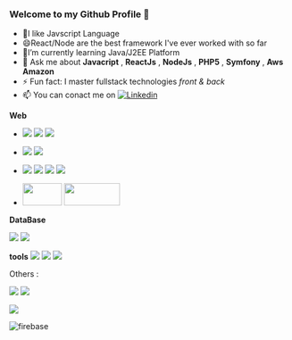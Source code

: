 ### Welcome to my Github Profile 👋

- 🌱I like Javscript Language
- 😄React/Node are the best framework I've ever worked with so far
-  🔭I’m currently learning Java/J2EE Platform
-  💬 Ask me about **Javacript** , **ReactJs** , **NodeJs** ,  **PHP5** , **Symfony** , **Aws Amazon**
- ⚡ Fun fact: I master fullstack technologies *front & back*
- 📫 You can conact me on <a href="https://www.linkedin.com/in/ines-attia/">  <img alt="Linkedin" src="https://img.shields.io/badge/linkedin-0077B5?logo=linkedin&logoColor=white&style=for-the-badge"/>
</a>






**Web**
- <img src= "https://img.shields.io/badge/HTML5-E34F26?style=for-the-badge&logo=html5&logoColor=white"/> <img src= "https://img.shields.io/badge/CSS3-1572B6?style=for-the-badge&logo=css3&logoColor=white"/> <img src="https://img.shields.io/badge/Bootstrap-563D7C?style=for-the-badge&logo=bootstrap&logoColor=white"/>

- <img src= "https://img.shields.io/badge/JavaScript-F7DF1E?style=for-the-badge&logo=javascript&logoColor=black"/>  <img src="https://img.shields.io/badge/jQuery-0769AD?style=for-the-badge&logo=jquery&logoColor=white"/> 

- <img src="https://img.shields.io/badge/React-20232A?style=for-the-badge&logo=react&logoColor=61DAFB"/> <img src="https://github-readme-stats.vercel.app/api?username=wesines&&show_icons=true&title_color=ffffff&icon_color=bb2acf&text_color=daf7dc&bg_color=151515"> <img src="https://img.shields.io/badge/Node.js-43853D?style=for-the-badge&logo=node.js&logoColor=white"/> <img src="https://img.shields.io/badge/Express.js-404D59?style=for-the-badge"/>

- <img src="https://user-images.githubusercontent.com/7713399/182615335-87a7dcd7-204f-4a8d-8f2f-a1ec27dfdd1c.svg" width="70" height="40" >  <img src="https://user-images.githubusercontent.com/7713399/182618368-174bdf84-6ff9-4c3a-990f-749806250470.png" width="100" height="40" >


**DataBase**

<img src="https://img.shields.io/badge/MongoDB-4EA94B?style=for-the-badge&logo=mongodb&logoColor=white"/> <img src="https://img.shields.io/badge/MySQL-00000F?style=for-the-badge&logo=mysql&logoColor=white"/>

**tools**
<img src= "https://img.shields.io/badge/GitHub-100000?style=for-the-badge&logo=github&logoColor=white"/> <img src= "https://camo.githubusercontent.com/22d1116e541b7b380161ed7c77ceb24e5e88a71acbec6d9dae7a5624b23a46fd/68747470733a2f2f696d672e736869656c64732e696f2f62616467652f6769742532302d2532334630353033332e7376673f267374796c653d666f722d7468652d6261646765266c6f676f3d676974266c6f676f436f6c6f723d7768697465"/> <img src= "https://img.shields.io/badge/l_Studio_Code-0078D4?style=for-the-badge&logo=visual%20studio%20code&logoColor=white"/>

Others :

<img src="https://img.shields.io/badge/Heroku-430098?style=for-the-badge&logo=heroku&logoColor=white"/> <img src="https://user-images.githubusercontent.com/7713399/182619156-9709c78b-ab42-4c4f-978d-ec4689c7367b.png&logoColor=white"/>

<img src= "https://github-readme-stats.vercel.app/api?username=nerfic&show_icons=true&theme=dracula">

![firebase](https://user-images.githubusercontent.com/7713399/182619156-9709c78b-ab42-4c4f-978d-ec4689c7367b.png)

